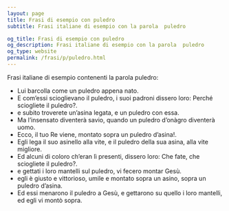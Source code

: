 ```yaml
---
layout: page
title: Frasi di esempio con puledro 
subtitle: Frasi italiane di esempio con la parola  puledro

og_title: Frasi di esempio con puledro 
og_description: Frasi italiane di esempio con la parola  puledro
og_type: website
permalink: /frasi/p/puledro.html
---
```


Frasi italiane di esempio contenenti la parola puledro:


- Lui barcolla come un puledro appena nato.
- E com’essi scioglievano il puledro, i suoi padroni dissero loro: Perché sciogliete il puledro?.
- e subito troverete un’asina legata, e un puledro con essa.
- Ma l’insensato diventerà savio, quando un puledro d’onàgro diventerà uomo.
- Ecco, il tuo Re viene, montato sopra un puledro d’asina!.
- Egli lega il suo asinello alla vite, e il puledro della sua asina, alla vite migliore.
- Ed alcuni di coloro ch’eran lì presenti, dissero loro: Che fate, che sciogliete il puledro?.
- e gettati i loro mantelli sul puledro, vi fecero montar Gesù.
- egli è giusto e vittorioso, umile e montato sopra un asino, sopra un puledro d’asina.
- Ed essi menarono il puledro a Gesù, e gettarono su quello i loro mantelli, ed egli vi montò sopra.
